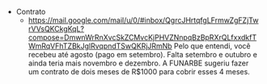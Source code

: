 - Contrato
    - https://mail.google.com/mail/u/0/#inbox/QgrcJHrtqfgLFrmwZgFZjTwrVVsQKCkgKqL?compose=DmwnWrRnXvcSkZCMvcKjPHVZNnpqBzBpRXrQLfxxdkfTWmRqVFhTZBkJglRvqpndTSwQKRjJRmNb
    Pelo que entendi, você recebeu até agosto (pago em setembro).
    Falta setembro e outubro e ainda teria mais novembro e dezembro.
    A FUNARBE sugeriu fazer um contrato de dois meses de R$1000 para cobrir esses 4 meses.

